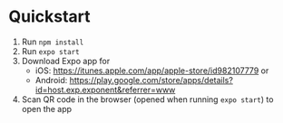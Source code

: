 # Quickstart
1. Run `npm install`
2. Run `expo start`
3. Download Expo app for 
    - iOS: https://itunes.apple.com/app/apple-store/id982107779 or
    - Android: https://play.google.com/store/apps/details?id=host.exp.exponent&referrer=www
4. Scan QR code in the browser (opened when running `expo start`) to open the app

